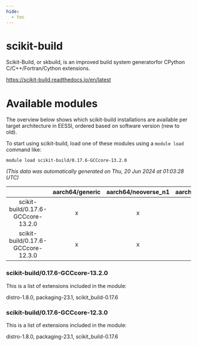 ```yaml
---
hide:
  - toc
---
```


scikit-build
============


Scikit-Build, or skbuild, is an improved build system generatorfor CPython C/C++/Fortran/Cython extensions.

https://scikit-build.readthedocs.io/en/latest
# Available modules


The overview below shows which scikit-build installations are available per target architecture in EESSI, ordered based on software version (new to old).

To start using scikit-build, load one of these modules using a `module load` command like:

```shell
module load scikit-build/0.17.6-GCCcore-13.2.0
```

*(This data was automatically generated on Thu, 20 Jun 2024 at 01:03:28 UTC)*  

| |aarch64/generic|aarch64/neoverse_n1|aarch64/neoverse_v1|x86_64/generic|x86_64/amd/zen2|x86_64/amd/zen3|x86_64/intel/haswell|x86_64/intel/skylake_avx512|
| :---: | :---: | :---: | :---: | :---: | :---: | :---: | :---: | :---: |
|scikit-build/0.17.6-GCCcore-13.2.0|x|x|x|x|x|x|x|x|
|scikit-build/0.17.6-GCCcore-12.3.0|x|x|x|x|x|x|x|x|


### scikit-build/0.17.6-GCCcore-13.2.0

This is a list of extensions included in the module:

distro-1.8.0, packaging-23.1, scikit_build-0.17.6

### scikit-build/0.17.6-GCCcore-12.3.0

This is a list of extensions included in the module:

distro-1.8.0, packaging-23.1, scikit_build-0.17.6